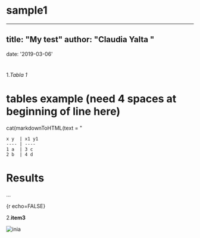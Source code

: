 # sample1

---
title: "My test"
author: "Claudia Yalta "
---

date: '2019-03-06'

#
1.*Tabla 1*

# tables example (need 4 spaces at beginning of line here)

cat(markdownToHTML(text = "
    
    x y  | x1 y1
    ---- | ----
    1 a  | 3 c
    2 b  | 4 d
    
    
# Results

...

{r echo=FALSE}


2.**item3**



![inia](inia.jpg) 
